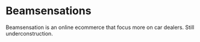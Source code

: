 # Beamsensations
Beamsensation is an online ecommerce that focus more on car dealers. Still underconstruction.
